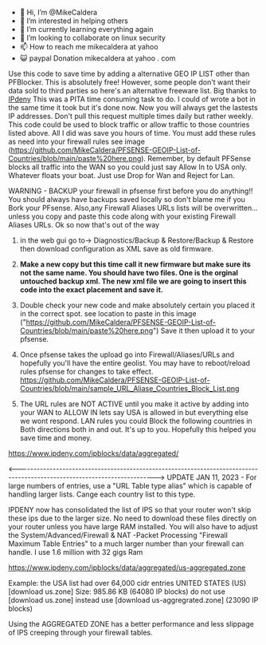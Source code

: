 - 👋 Hi, I’m @MikeCaldera
- 👀 I’m interested in helping others
- 🌱 I’m currently learning everything again
- 💞️ I’m looking to collaborate on linux security
- 📫 How to reach me mikecaldera at yahoo
- 😺 paypal Donation mikecaldera at yahoo . com

Use this code to save time by adding a alternative GEO IP LIST other than PFBlocker. This is absolutely free! However, some people don't want their data sold to third parties so here's an alternative freeware list. Big thanks to  [IPdeny](https://www.ipdeny.com/ipblocks/
)
This was a PITA time consuming task to do. I could of wrote a bot in the same time it took but it's done now. Now you will always get the lastests IP addresses. Don't pull this request multiple times daily but rather weekly. This code could be used to block traffic or allow traffic to those countries listed above. All I did was save you hours of time. You must add these rules as need into your firewall rules see image (https://github.com/MikeCaldera/PFSENSE-GEOIP-List-of-Countries/blob/main/paste%20here.png). Remember, by default PFSense blocks all traffic into the WAN so you could just say Allow In to USA only. Whatever floats your boat. Just use Drop for Wan and Reject for Lan. 

WARNING - BACKUP your firewall in pfsense first before you do anything!! You should always have backups saved locally so don't blame me if you Bork your PFsense. Also,any Firewall Aliases URLs lists will be overwritten... unless you copy and paste this code along with your existing Firewall Aliases URLs. Ok so now that's out of the way

1) in the web gui go to-> Diagnostics/Backup & Restore/Backup & Restore then download configuration as XML save as old firmware.

2) **Make a new copy but this time call it new firmware but make sure its not the same name. You should have two files. One is the orginal untouched backup xml. The new xml file we are going to insert this code into the exact placement and save it.**

3) Double check your new code and make absolutely certain you placed it in the correct spot. see location to paste in this image ("https://github.com/MikeCaldera/PFSENSE-GEOIP-List-of-Countries/blob/main/paste%20here.png") Save it then upload it to your pfsense. 

4) Once pfsense takes the upload go into Firewall/Aliases/URLs and hopefully you'll have the entire geolist. You may have to reboot/reload rules pfsense for changes to take effect. https://github.com/MikeCaldera/PFSENSE-GEOIP-List-of-Countries/blob/main/sample_URL_Aliase_Countries_Block_List.png

5) The URL rules are NOT ACTIVE until you make it active by adding into your WAN to ALLOW IN lets say USA is allowed in but everything else we wont respond. LAN rules you could Block the following countries in Both directions both in and out. It's up to you. Hopefully this helped you save time and money. 

https://www.ipdeny.com/ipblocks/data/aggregated/

<------------------------------------------------------------------------------------------------------------------------->
UPDATE JAN 11, 2023 - For large numbers of entries, use a "URL Table type alias" which is capable of handling larger lists. Cange each country list to this type.

IPDENY now has consolidated the list of IPS so that your router won't skip these ips due to the larger size. No need to download these files directly on your router unless you have large RAM installed. You will also have to adjust the     System/Advanced/Firewall & NAT -Packet Processing
"Firewall Maximum Table Entries" to a much larger number than your firewall can handle. I use 1.6 million with 32 gigs Ram

https://www.ipdeny.com/ipblocks/data/aggregated/us-aggregated.zone

Example: the USA list had over 64,000 cidr entries UNITED STATES (US) [download us.zone] Size: 985.86 KB (64080 IP blocks)
do not use [download us.zone] instead use [download us-aggregrated.zone] (23090 IP blocks)

Using the AGGREGATED ZONE has a better performance and less slippage of IPS creeping through your firewall tables. 

